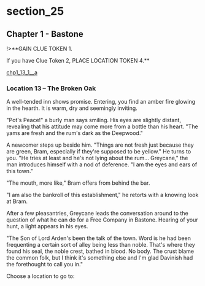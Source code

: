 
# section_25

## Chapter 1 - Bastone

!>**GAIN CLUE TOKEN 1.

If you have Clue Token 2, PLACE LOCATION TOKEN 4.**

[chp1_13_1__a](../../decomp/app/src/main/res/raw/chp1_13_1__a.mp3 ':include :type=audio')

### Location 13 – The Broken Oak

A well-tended inn shows promise. Entering, you find an amber fire glowing in the hearth. It is warm, dry and seemingly inviting.

"Pot's Peace!" a burly man says smiling. His eyes are slightly distant, revealing that his attitude may come more from a bottle than his heart. "The yams are fresh and the rum's dark as the Deepwood."

A newcomer steps up beside him. "Things are not fresh just because they are green, Bram, especially if they're supposed to be yellow." He turns to you. "He tries at least and he's not lying about the rum… Greycane," the man introduces himself with a nod of deference. "I am the eyes and ears of this town."

"The mouth, more like," Bram offers from behind the bar.

"I am also the bankroll of this establishment," he retorts with a knowing look at Bram.

After a few pleasantries, Greycane leads the conversation around to the question of what he can do for a Free Company in Bastone. Hearing of your hunt, a light appears in his eyes.

"The Son of Lord Arden's been the talk of the town. Word is he had been frequenting a certain sort of alley being less than noble. That's where they found his seal, the noble crest, bathed in blood. No body. The crust blame the common folk, but I think it's something else and I'm glad Davinish had the forethought to call you in."

Choose a location to go to:


